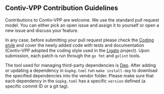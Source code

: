 ## Contiv-VPP Contribution Guidelines

Contributions to Contiv-VPP are welcome. We use the standard pull request
model. You can either pick an open issue and assign it to yourself or open
a new issue and discuss your feature.

In any case, before submitting your pull request please check the
[Coding style](https://github.com/ligato/cn-infra/blob/master/docs/guidelines/CODINGSTYLE.md)
and cover the newly added code with tests and
documentation (Contiv-VPP adopted the coding style used in the
[Ligato](https://github.com/ligato) project). Upon submission, each patch is run through
the `go fmt` and `golint` tools.

The tool used for managing third-party dependencies is [Dep](https://github.com/golang/dep).
After adding or updating a dependency in `Gopkg.toml` run `make install-dep` to
download the specified dependencies into the vendor folder. Please make sure
that each dependency in the `Gopkg.toml` has a specific `version` defined
(a specific commit ID or a git tag).
